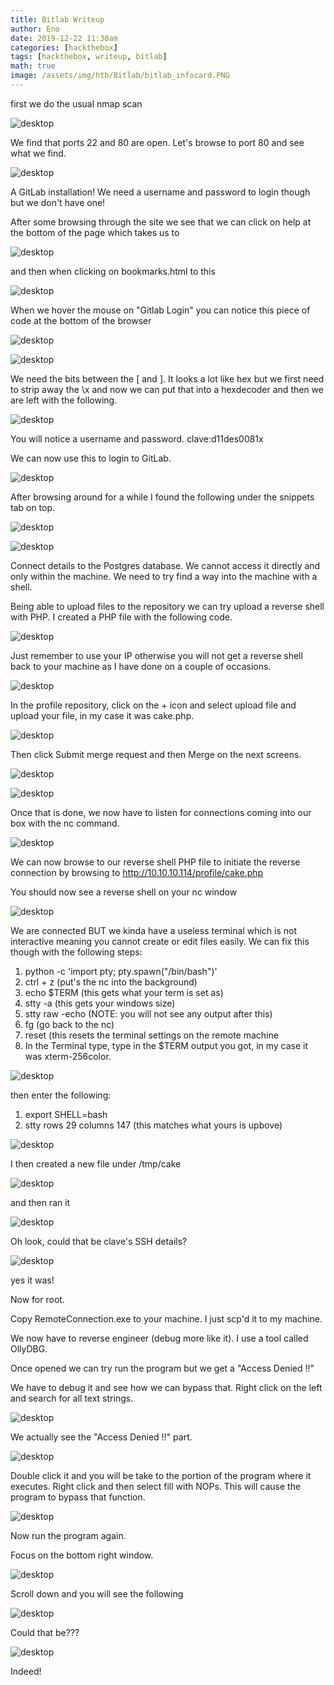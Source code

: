 ```yaml
---
title: Bitlab Writeup
author: Eno
date: 2019-12-22 11:30am
categories: [hackthebox]
tags: [hackthebox, writeup, bitlab]
math: true
image: /assets/img/htb/Bitlab/bitlab_infocard.PNG
---
```






first we do the usual nmap scan

![desktop](/assets/img/htb/Bitlab/1_nmap.PNG)

We find that ports 22 and 80 are open. Let's browse to port 80 and see what we find.

![desktop](/assets/img/htb/Bitlab/2_login.PNG)

A GitLab installation! We need a username and password to login though but we don't have one! 


After some browsing through the site we see that we can click on help at the bottom of the page which takes us to 

![desktop](/assets/img/htb/Bitlab/3_help.PNG)

and then when clicking on bookmarks.html to this

![desktop](/assets/img/htb/Bitlab/4_gitlab_login.PNG)


When we hover the mouse on "Gitlab Login" you can notice this piece of code at the bottom of the browser


![desktop](/assets/img/htb/Bitlab/5_auto_login_code.PNG)

![desktop](/assets/img/htb/Bitlab/6_code.PNG)



We need the bits between the [ and ]. It looks a lot like hex but we first need to strip away the \x and now we can put that into a hexdecoder and then we are left with the following.


![desktop](/assets/img/htb/Bitlab/8_decode2.PNG)



You will notice a username and password. clave:d11des0081x




We can now use this to login to GitLab.


![desktop](/assets/img/htb/Bitlab/9_gitlab_page.PNG)



After browsing around for a while I found the following under the snippets tab on top.


![desktop](/assets/img/htb/Bitlab/10_snippet.PNG)

![desktop](/assets/img/htb/Bitlab/11_snippet_postgres.PNG)



Connect details to the Postgres database. We cannot access it directly and only within the machine. We need to try find a way into the machine with a shell.




Being able to upload files to the repository we can try upload a reverse shell with PHP. I created a PHP file with the following code.


![desktop](/assets/img/htb/Bitlab/12_reverse_shell.PNG)



Just remember to use your IP otherwise you will not get a reverse shell back to your machine as I have done on a couple of occasions.


![desktop](/assets/img/htb/Bitlab/13_check_ip.PNG)



In the profile repository, click on the + icon and select upload file and upload your file, in my case it was cake.php.


![desktop](/assets/img/htb/Bitlab/14_upload_reverse.PNG)



Then click Submit merge request and then Merge on the next screens.


![desktop](/assets/img/htb/Bitlab/15_merge_request.PNG)

![desktop](/assets/img/htb/Bitlab/16_merge_final.PNG)



Once that is done, we now have to listen for connections coming into our box with the nc command.


![desktop](/assets/img/htb/Bitlab/18_nc_listen.PNG)



We can now browse to our reverse shell PHP file to initiate the reverse connection by browsing to http://10.10.10.114/profile/cake.php




You should now see a reverse shell on your nc window


![desktop](/assets/img/htb/Bitlab/19_nc_connected.PNG)



We are connected BUT we kinda have a useless terminal which is not interactive meaning you cannot create or edit files easily. We can fix this though with the following steps:


<ol><li>python -c 'import pty; pty.spawn("/bin/bash")'</li><li>ctrl + z (put's the nc into the background)</li><li>echo $TERM (this gets what your term is set as)</li><li>stty -a (this gets your windows size)</li><li>stty raw -echo (NOTE: you will not see any output after this)</li><li>fg (go back to the nc)</li><li>reset (this resets the terminal settings on the remote machine</li><li>In the Terminal type, type in the $TERM output you got, in my case it was xterm-256color. </li></ol>

![desktop](/assets/img/htb/Bitlab/20_terminal_buff.PNG)




then enter the following: 


<ol><li>export SHELL=bash</li><li>stty rows 29 columns 147 (this matches what yours is upbove)</li></ol>






![desktop](/assets/img/htb/Bitlab/21_terminal_buff_2.PNG)




I then created a new file under /tmp/cake


![desktop](/assets/img/htb/Bitlab/22_php_code_postgres.PNG)




and then ran it


![desktop](/assets/img/htb/Bitlab/23_clave_details.PNG)




Oh look, could that be clave's SSH details?


![desktop](/assets/img/htb/Bitlab/24_user_flag.PNG)




yes it was!




Now for root.




Copy RemoteConnection.exe to your machine. I just scp'd it to my machine.




We now have to reverse engineer (debug more like it). I use a tool called OllyDBG.




Once opened we can try run the program but we get a "Access Denied !!"




We have to debug it and see how we can bypass that. Right click on the left and search for all text strings.


![desktop](/assets/img/htb/Bitlab/25_ollydbg_text_strings.PNG)




We actually see the "Access Denied !!" part.


![desktop](/assets/img/htb/Bitlab/26_ollydbg_denied.PNG)




Double click it and you will be take to the portion of the program where it executes. Right click and then select fill with NOPs. This will cause the program to bypass that function.


![desktop](/assets/img/htb/Bitlab/27_NOPS.PNG)




Now run the program again.




Focus on the bottom right window.


![desktop](/assets/img/htb/Bitlab/29_bottom_right.PNG)




Scroll down and you will see the following


![desktop](/assets/img/htb/Bitlab/31_root_password.PNG)




Could that be???


![desktop](/assets/img/htb/Bitlab/30_root_flag.PNG)




Indeed!

